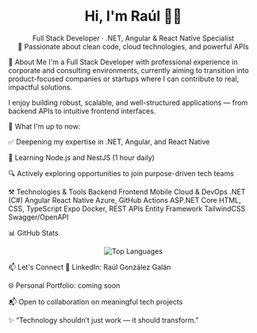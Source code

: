 <h1 align="center">Hi, I'm Raúl 👨‍💻</h1> <p align="center"> Full Stack Developer · .NET, Angular & React Native Specialist <br/> 🚀 Passionate about clean code, cloud technologies, and powerful APIs </p>
🧠 About Me
I'm a Full Stack Developer with professional experience in corporate and consulting environments, currently aiming to transition into product-focused companies or startups where I can contribute to real, impactful solutions.

I enjoy building robust, scalable, and well-structured applications — from backend APIs to intuitive frontend interfaces.

📍 What I'm up to now:

✅ Deepening my expertise in .NET, Angular, and React Native

🌱 Learning Node.js and NestJS (1 hour daily)

🔍 Actively exploring opportunities to join purpose-driven tech teams

⚒️ Technologies & Tools
Backend	Frontend	Mobile	Cloud & DevOps
.NET (C#)	Angular	React Native	Azure, GitHub Actions
ASP.NET Core	HTML, CSS, TypeScript	Expo	Docker, REST APIs
Entity Framework	TailwindCSS		Swagger/OpenAPI

📊 GitHub Stats
<p align="center"> <img src="https://github-readme-stats.vercel.app/api/top-langs/?username=InfoRaulGG&layout=compact&theme=radical" alt="Top Languages" /> </p>
📫 Let's Connect
🔗 LinkedIn: Raúl González Galán

🌐 Personal Portfolio: coming soon

📬 Open to collaboration on meaningful tech projects

✨ “Technology shouldn’t just work — it should transform.”
